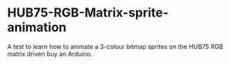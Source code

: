# HUB75-RGB-Matrix-sprite-animation
A test to learn how to animate a 3-colour bitmap sprites on the HUB75 RGB matrix driven buy an Arduino.
